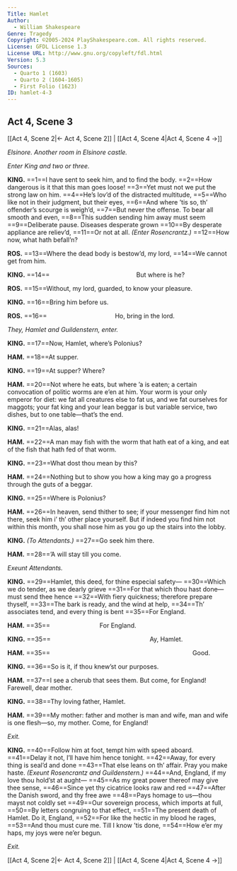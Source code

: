 ```yaml
---
Title: Hamlet
Author: 
  - William Shakespeare
Genre: Tragedy
Copyright: ©2005-2024 PlayShakespeare.com. All rights reserved.
License: GFDL License 1.3
License URL: http://www.gnu.org/copyleft/fdl.html
Version: 5.3
Sources:
  - Quarto 1 (1603)
  - Quarto 2 (1604-1605)
  - First Folio (1623)
ID: hamlet-4-3
---
```


## Act 4, Scene 3
[[Act 4, Scene 2|← Act 4, Scene 2]] | [[Act 4, Scene 4|Act 4, Scene 4 →]]

*Elsinore. Another room in Elsinore castle.*

*Enter King and two or three.*

**KING.**
==1==I have sent to seek him, and to find the body.
==2==How dangerous is it that this man goes loose!
==3==Yet must not we put the strong law on him.
==4==He’s lov’d of the distracted multitude,
==5==Who like not in their judgment, but their eyes,
==6==And where ’tis so, th’ offender’s scourge is weigh’d,
==7==But never the offense. To bear all smooth and even,
==8==This sudden sending him away must seem
==9==Deliberate pause. Diseases desperate grown
==10==By desperate appliance are reliev’d,
==11==Or not at all.
*(Enter Rosencrantz.)*
==12==How now, what hath befall’n?

**ROS.**
==13==Where the dead body is bestow’d, my lord,
==14==We cannot get from him.

**KING.**
==14==              But where is he?

**ROS.**
==15==Without, my lord, guarded, to know your pleasure.

**KING.**
==16==Bring him before us.

**ROS.**
==16==           Ho, bring in the lord.

*They, Hamlet and Guildenstern, enter.*

**KING.**
==17==Now, Hamlet, where’s Polonius?

**HAM.**
==18==At supper.

**KING.**
==19==At supper? Where?

**HAM.**
==20==Not where he eats, but where ’a is eaten; a certain convocation of politic worms are e’en at him. Your worm is your only emperor for diet: we fat all creatures else to fat us, and we fat ourselves for maggots; your fat king and your lean beggar is but variable service, two dishes, but to one table—that’s the end.

**KING.**
==21==Alas, alas!

**HAM.**
==22==A man may fish with the worm that hath eat of a king, and eat of the fish that hath fed of that worm.

**KING.**
==23==What dost thou mean by this?

**HAM.**
==24==Nothing but to show you how a king may go a progress through the guts of a beggar.

**KING.**
==25==Where is Polonius?

**HAM.**
==26==In heaven, send thither to see; if your messenger find him not there, seek him i’ th’ other place yourself. But if indeed you find him not within this month, you shall nose him as you go up the stairs into the lobby.

**KING.**
*(To Attendants.)*
==27==Go seek him there.

**HAM.**
==28==’A will stay till you come.

*Exeunt Attendants.*

**KING.**
==29==Hamlet, this deed, for thine especial safety⁠—
==30==Which we do tender, as we dearly grieve
==31==For that which thou hast done—must send thee hence
==32==With fiery quickness; therefore prepare thyself,
==33==The bark is ready, and the wind at help,
==34==Th’ associates tend, and every thing is bent
==35==For England.

**HAM.**
==35==        For England.

**KING.**
==35==                Ay, Hamlet.

**HAM.**
==35==                       Good.

**KING.**
==36==So is it, if thou knew’st our purposes.

**HAM.**
==37==I see a cherub that sees them. But come, for England! Farewell, dear mother.

**KING.**
==38==Thy loving father, Hamlet.

**HAM.**
==39==My mother: father and mother is man and wife, man and wife is one flesh—so, my mother. Come, for England!

*Exit.*

**KING.**
==40==Follow him at foot, tempt him with speed aboard.
==41==Delay it not, I’ll have him hence tonight.
==42==Away, for every thing is seal’d and done
==43==That else leans on th’ affair. Pray you make haste.
*(Exeunt Rosencrantz and Guildenstern.)*
==44==And, England, if my love thou hold’st at aught⁠—
==45==As my great power thereof may give thee sense,
==46==Since yet thy cicatrice looks raw and red
==47==After the Danish sword, and thy free awe
==48==Pays homage to us—thou mayst not coldly set
==49==Our sovereign process, which imports at full,
==50==By letters congruing to that effect,
==51==The present death of Hamlet. Do it, England,
==52==For like the hectic in my blood he rages,
==53==And thou must cure me. Till I know ’tis done,
==54==How e’er my haps, my joys were ne’er begun.

*Exit.*

[[Act 4, Scene 2|← Act 4, Scene 2]] | [[Act 4, Scene 4|Act 4, Scene 4 →]]